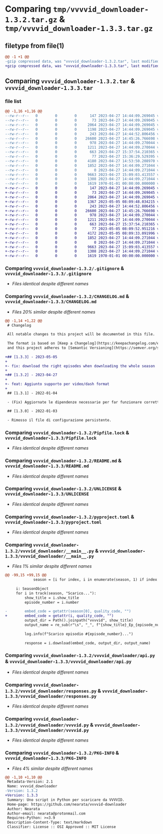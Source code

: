 # Comparing `tmp/vvvvid_downloader-1.3.2.tar.gz` & `tmp/vvvvid_downloader-1.3.3.tar.gz`

## filetype from file(1)

```diff
@@ -1 +1 @@
-gzip compressed data, was "vvvvid_downloader-1.3.2.tar", last modified: Thu Apr 27 15:39:53 2023, max compression
+gzip compressed data, was "vvvvid_downloader-1.3.3.tar", last modified: Fri May  5 08:11:52 2023, max compression
```

## Comparing `vvvvid_downloader-1.3.2.tar` & `vvvvid_downloader-1.3.3.tar`

### file list

```diff
@@ -1,16 +1,16 @@
--rw-r--r--   0        0        0      147 2023-04-27 14:44:09.269045 vvvvid_downloader-1.3.2/.editorconfig
--rw-r--r--   0        0        0       73 2023-04-27 14:44:09.269045 vvvvid_downloader-1.3.2/.gitattributes
--rw-r--r--   0        0        0     2064 2023-04-27 14:44:09.269045 vvvvid_downloader-1.3.2/.gitignore
--rw-r--r--   0        0        0     1198 2023-04-27 14:44:09.269045 vvvvid_downloader-1.3.2/CHANGELOG.md
--rw-r--r--   0        0        0      243 2023-04-27 14:44:52.806456 vvvvid_downloader-1.3.2/Pipfile
--rw-r--r--   0        0        0    26600 2023-04-27 14:45:26.766698 vvvvid_downloader-1.3.2/Pipfile.lock
--rw-r--r--   0        0        0      978 2023-04-27 14:44:09.270044 vvvvid_downloader-1.3.2/README.md
--rw-r--r--   0        0        0     1211 2023-04-27 14:44:09.270044 vvvvid_downloader-1.3.2/UNLICENSE
--rw-r--r--   0        0        0      663 2023-04-27 15:37:54.210365 vvvvid_downloader-1.3.2/pyproject.toml
--rw-r--r--   0        0        0       77 2023-04-27 15:36:29.529395 vvvvid_downloader-1.3.2/vvvvid_downloader/__init__.py
--rw-r--r--   0        0        0     4180 2023-04-27 14:53:50.208970 vvvvid_downloader-1.3.2/vvvvid_downloader/__main__.py
--rw-r--r--   0        0        0     1852 2023-04-27 14:44:09.271044 vvvvid_downloader-1.3.2/vvvvid_downloader/api.py
--rw-r--r--   0        0        0        0 2023-04-27 14:44:09.271044 vvvvid_downloader-1.3.2/vvvvid_downloader/py.typed
--rw-r--r--   0        0        0     9663 2023-04-27 15:09:03.413557 vvvvid_downloader-1.3.2/vvvvid_downloader/responses.py
--rw-r--r--   0        0        0     1308 2023-04-27 14:44:09.271044 vvvvid_downloader-1.3.2/vvvvid_downloader/vvvvid.py
--rw-r--r--   0        0        0     1619 1970-01-01 00:00:00.000000 vvvvid_downloader-1.3.2/PKG-INFO
+-rw-r--r--   0        0        0      147 2023-04-27 14:44:09.269045 vvvvid_downloader-1.3.3/.editorconfig
+-rw-r--r--   0        0        0       73 2023-04-27 14:44:09.269045 vvvvid_downloader-1.3.3/.gitattributes
+-rw-r--r--   0        0        0     2064 2023-04-27 14:44:09.269045 vvvvid_downloader-1.3.3/.gitignore
+-rw-r--r--   0        0        0     1367 2023-05-05 08:09:48.034215 vvvvid_downloader-1.3.3/CHANGELOG.md
+-rw-r--r--   0        0        0      243 2023-04-27 14:44:52.806456 vvvvid_downloader-1.3.3/Pipfile
+-rw-r--r--   0        0        0    26600 2023-04-27 14:45:26.766698 vvvvid_downloader-1.3.3/Pipfile.lock
+-rw-r--r--   0        0        0      978 2023-04-27 14:44:09.270044 vvvvid_downloader-1.3.3/README.md
+-rw-r--r--   0        0        0     1211 2023-04-27 14:44:09.270044 vvvvid_downloader-1.3.3/UNLICENSE
+-rw-r--r--   0        0        0      663 2023-04-27 15:37:54.210365 vvvvid_downloader-1.3.3/pyproject.toml
+-rw-r--r--   0        0        0       77 2023-05-05 08:09:52.951216 vvvvid_downloader-1.3.3/vvvvid_downloader/__init__.py
+-rw-r--r--   0        0        0     4172 2023-05-05 08:09:33.091996 vvvvid_downloader-1.3.3/vvvvid_downloader/__main__.py
+-rw-r--r--   0        0        0     1852 2023-04-27 14:44:09.271044 vvvvid_downloader-1.3.3/vvvvid_downloader/api.py
+-rw-r--r--   0        0        0        0 2023-04-27 14:44:09.271044 vvvvid_downloader-1.3.3/vvvvid_downloader/py.typed
+-rw-r--r--   0        0        0     9663 2023-04-27 15:09:03.413557 vvvvid_downloader-1.3.3/vvvvid_downloader/responses.py
+-rw-r--r--   0        0        0     1308 2023-04-27 14:44:09.271044 vvvvid_downloader-1.3.3/vvvvid_downloader/vvvvid.py
+-rw-r--r--   0        0        0     1619 1970-01-01 00:00:00.000000 vvvvid_downloader-1.3.3/PKG-INFO
```

### Comparing `vvvvid_downloader-1.3.2/.gitignore` & `vvvvid_downloader-1.3.3/.gitignore`

 * *Files identical despite different names*

### Comparing `vvvvid_downloader-1.3.2/CHANGELOG.md` & `vvvvid_downloader-1.3.3/CHANGELOG.md`

 * *Files 20% similar despite different names*

```diff
@@ -1,14 +1,22 @@
 # Changelog
 
 All notable changes to this project will be documented in this file.
 
 The format is based on [Keep a Changelog](https://keepachangelog.com/en/1.0.0/),
 and this project adheres to [Semantic Versioning](https://semver.org/spec/v2.0.0.html).
 
+## [1.3.3] - 2023-05-05
+
+- fix: download the right episodes when downloading the whole season
+
+## [1.3.2] - 2023-04-27
+
+- feat: Aggiunto supporto per video/dash format
+
 ## [1.3.1] - 2022-01-04
 
 - (Fix) Aggiornate le dipendenze necessarie per far funzionare correttamente lo script.
 
 ## [1.3.0] - 2022-01-03
 
 - Rimosso il file di configurazione persistente.
```

### Comparing `vvvvid_downloader-1.3.2/Pipfile.lock` & `vvvvid_downloader-1.3.3/Pipfile.lock`

 * *Files identical despite different names*

### Comparing `vvvvid_downloader-1.3.2/README.md` & `vvvvid_downloader-1.3.3/README.md`

 * *Files identical despite different names*

### Comparing `vvvvid_downloader-1.3.2/UNLICENSE` & `vvvvid_downloader-1.3.3/UNLICENSE`

 * *Files identical despite different names*

### Comparing `vvvvid_downloader-1.3.2/pyproject.toml` & `vvvvid_downloader-1.3.3/pyproject.toml`

 * *Files identical despite different names*

### Comparing `vvvvid_downloader-1.3.2/vvvvid_downloader/__main__.py` & `vvvvid_downloader-1.3.3/vvvvid_downloader/__main__.py`

 * *Files 1% similar despite different names*

```diff
@@ -99,15 +99,15 @@
             season = [i for index, i in enumerate(season, 1) if index in answer]
 
     i: SeasonObject
     for i in track(season, "Scarico..."):
         show_title = i.show_title
         episode_number = i.number
 
-        embed_code = getattr(season[0], quality_code, "")
+        embed_code = getattr(i, quality_code, "")
         output_dir = Path().joinpath("vvvvid", show_title)
         output_name = re_sub(r"\s", "_", f"{show_title}_Ep_{episode_number}_{quality}")
 
         log.info(f"Scarico episodio #{episode_number}...")
 
         response = i.download(embed_code, output_dir, output_name)
```

### Comparing `vvvvid_downloader-1.3.2/vvvvid_downloader/api.py` & `vvvvid_downloader-1.3.3/vvvvid_downloader/api.py`

 * *Files identical despite different names*

### Comparing `vvvvid_downloader-1.3.2/vvvvid_downloader/responses.py` & `vvvvid_downloader-1.3.3/vvvvid_downloader/responses.py`

 * *Files identical despite different names*

### Comparing `vvvvid_downloader-1.3.2/vvvvid_downloader/vvvvid.py` & `vvvvid_downloader-1.3.3/vvvvid_downloader/vvvvid.py`

 * *Files identical despite different names*

### Comparing `vvvvid_downloader-1.3.2/PKG-INFO` & `vvvvid_downloader-1.3.3/PKG-INFO`

 * *Files 4% similar despite different names*

```diff
@@ -1,10 +1,10 @@
 Metadata-Version: 2.1
 Name: vvvvid_downloader
-Version: 1.3.2
+Version: 1.3.3
 Summary: Uno script in Python per scaricare da VVVVID. 
 Home-page: https://github.com/nearata/vvvvid-downloader
 Author: Nearata
 Author-email: nearata@protonmail.com
 Requires-Python: >=3.9
 Description-Content-Type: text/markdown
 Classifier: License :: OSI Approved :: MIT License
```

